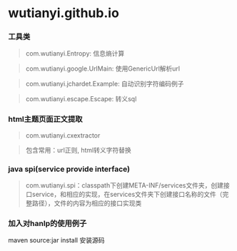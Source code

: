 # wutianyi.github.io

### 工具类
> com.wutianyi.Entropy: 信息熵计算

> com.wutianyi.google.UrlMain: 使用GenericUrl解析url

> com.wutianyi.jchardet.Example: 自动识别字符编码例子

> com.wutianyi.escape.Escape: 转义sql

### html主题页面正文提取
> com.wutianyi.cxextractor

> 包含常用：url正则, html转义字符替换

### java spi(service provide interface)
> com.wutianyi.spi：classpath下创建META-INF/services文件夹，创建接口service，和相应的实现，在services文件夹下创建接口名称的文件（完整路径），文件的内容为相应的接口实现类

### 加入对hanlp的使用例子

maven source:jar install 安装源码